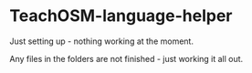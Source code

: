 # TeachOSM-language-helper

Just setting up - nothing working at the moment.

Any files in the folders are not finished - just working it all out.
